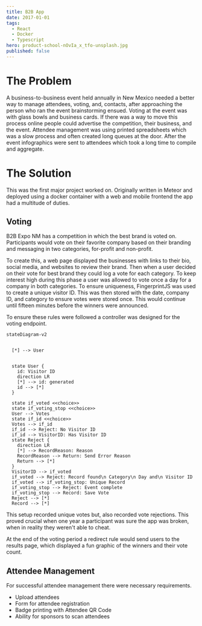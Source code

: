 ```yaml
---
title: B2B App
date: 2017-01-01
tags:
  - React
  - Docker
  - Typescript
hero: product-school-nOvIa_x_tfo-unsplash.jpg
published: false
---
```



# The Problem

A business-to-business event held annually in New Mexico needed a better way to manage attendees, voting, and, contacts, after approaching the person who ran the event brainstorming ensued. Voting at the event was with glass bowls and business cards. If there was a way to move this process online people could advertise the competition, their business, and the event. Attendee management was using printed spreadsheets which was a slow process and often created long queues at the door. After the event infographics were sent to attendees which took a long time to compile and aggregate.



# The Solution


This was the first major project worked on. Originally written in Meteor and deployed using a docker container with a web and mobile frontend the app had a multitude of duties.

## Voting

B2B Expo NM has a competition in which the best brand is voted on. Participants would vote on their favorite company based on their branding and messaging in two categories, for-profit and non-profit.

To create this, a web page displayed the businesses with links to their bio, social media, and websites to review their brand. Then when a user decided on their vote for best brand they could log a vote for each category. 
To keep interest high during this phase a user was allowed to vote once a day for a company in both categories. To ensure uniqueness, FingerprintJS was used to create a unique visitor ID. This was then stored with the date, company ID, and category to ensure votes were stored once. This would continue until fifteen minutes before the winners were announced.

To ensure these rules were followed a controller was designed for the voting endpoint. 


```mermaid
stateDiagram-v2
  

  [*] --> User


  state User {
    id: Visitor ID 
    direction LR
    [*] --> id: generated
    id --> [*]
  }
  
  state if_voted <<choice>>
  state if_voting_stop <<choice>>
  User --> Votes
  state if_id <<choice>>
  Votes --> if_id
  if_id --> Reject: No Visitor ID
  if_id --> VisitorID: Has Visitor ID
  state Reject {
    direction LR
    [*] --> RecordReason: Reason
    RecordReason --> Return: Send Error Reason
    Return --> [*]
  }
  VisitorID --> if_voted
  if_voted --> Reject: Record found\n Category\n Day and\n Visitor ID
  if_voted --> if_voting_stop: Unique Record
  if_voting_stop --> Reject: Event complete
  if_voting_stop --> Record: Save Vote
  Reject --> [*]
  Record --> [*]
```

This setup recorded unique votes but, also recorded vote rejections. This proved crucial when one year a participant was sure the app was broken, when in reality they weren't able to cheat.

At the end of the voting period a redirect rule would send users to the results page, which displayed a fun graphic of the winners and their vote count.

## Attendee Management

For successful attendee management there were necessary requirements.

- Upload attendees
- Form for attendee registration
- Badge printing with Attendee QR Code
- Ability for sponsors to scan attendees
